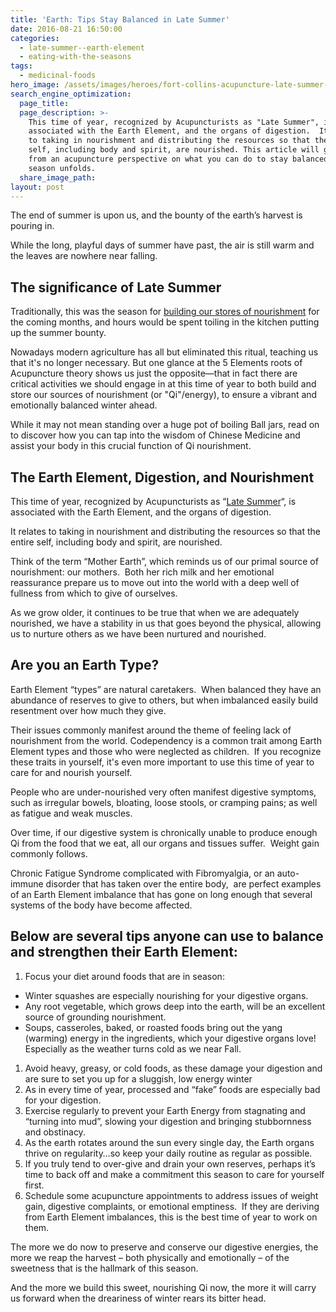 ```yaml
---
title: 'Earth: Tips Stay Balanced in Late Summer'
date: 2016-08-21 16:50:00
categories:
  - late-summer--earth-element
  - eating-with-the-seasons
tags:
  - medicinal-foods
hero_image: /assets/images/heroes/fort-collins-acupuncture-late-summer-earth-element.jpg
search_engine_optimization:
  page_title:
  page_description: >-
    This time of year, recognized by Acupuncturists as "Late Summer", is
    associated with the Earth Element, and the organs of digestion.  It relates
    to taking in nourishment and distributing the resources so that the entire
    self, including body and spirit, are nourished. This article will give tips
    from an acupuncture perspective on what you can do to stay balanced as the
    season unfolds.
  share_image_path:
layout: post
---
```


The end of summer is upon us, and the bounty of the earth’s harvest is pouring in.

While the long, playful days of summer have past, the air is still warm and the leaves are nowhere near falling.

## The significance of Late Summer

Traditionally, this was the season for [building our stores of nourishment](http://www.wisdomwaysacupuncture.com/2011/09/07/out-of-the-fire-and-deep-into-earth/) for the coming months, and hours would be spent toiling in the kitchen putting up the summer bounty.

Nowadays modern agriculture has all but eliminated this ritual, teaching us that it's no longer necessary. But one glance at the 5 Elements roots of Acupuncture theory shows us just the opposite—that in fact there are critical activities we should engage in at this time of year to both build and store our sources of nourishment (or "Qi"/energy), to ensure a vibrant and emotionally balanced winter ahead.

While it may not mean standing over a huge pot of boiling Ball jars, read on to discover how you can tap into the wisdom of Chinese Medicine and assist your body in this crucial function of Qi nourishment.

## The Earth Element, Digestion, and Nourishment

This time of year, recognized by Acupuncturists as “[Late Summer](http://www.wisdomwaysacupuncture.com/2017/09/09/earth-element-acupuncture-late-summer-season-video-live/)“, is associated with the Earth Element, and the organs of digestion. 

It relates to taking in nourishment and distributing the resources so that the entire self, including body and spirit, are nourished.

Think of the term “Mother Earth”, which reminds us of our primal source of nourishment: our mothers.  Both her rich milk and her emotional reassurance prepare us to move out into the world with a deep well of fullness from which to give of ourselves. 

As we grow older, it continues to be true that when we are adequately nourished, we have a stability in us that goes beyond the physical, allowing us to nurture others as we have been nurtured and nourished.

## Are you an Earth Type?

Earth Element “types” are natural caretakers.  When balanced they have an abundance of reserves to give to others, but when imbalanced easily build resentment over how much they give. 

Their issues commonly manifest around the theme of feeling lack of nourishment from the world. Codependency is a common trait among Earth Element types and those who were neglected as children.  If you recognize these traits in yourself, it's even more important to use this time of year to care for and nourish yourself.

People who are under-nourished very often manifest digestive symptoms, such as irregular bowels, bloating, loose stools, or cramping pains; as well as fatigue and weak muscles. 

Over time, if our digestive system is chronically unable to produce enough Qi from the food that we eat, all our organs and tissues suffer.  Weight gain commonly follows. 

Chronic Fatigue Syndrome complicated with Fibromyalgia, or an auto-immune disorder that has taken over the entire body,  are perfect examples of an Earth Element imbalance that has gone on long enough that several systems of the body have become affected.

## Below are several tips anyone can use to balance and strengthen their Earth Element:

1. Focus your diet around foods that are in season:

* Winter squashes are especially nourishing for your digestive organs.
* Any root vegetable, which grows deep into the earth, will be an excellent source of grounding nourishment.
* Soups, casseroles, baked, or roasted foods bring out the yang (warming) energy in the ingredients, which your digestive organs love! Especially as the weather turns cold as we near Fall.

1. Avoid heavy, greasy, or cold foods, as these damage your digestion and are sure to set you up for a sluggish, low energy winter
2. As in every time of year, processed and “fake” foods are especially bad for your digestion.
3. Exercise regularly to prevent your Earth Energy from stagnating and “turning into mud”, slowing your digestion and bringing stubbornness and obstinacy.
4. As the earth rotates around the sun every single day, the Earth organs thrive on regularity…so keep your daily routine as regular as possible.
5. If you truly tend to over-give and drain your own reserves, perhaps it’s time to back off and make a commitment this season to care for yourself first.
6. Schedule some acupuncture appointments to address issues of weight gain, digestive complaints, or emotional emptiness.  If they are deriving from Earth Element imbalances, this is the best time of year to work on them.

The more we do now to preserve and conserve our digestive energies, the more we reap the harvest – both physically and emotionally – of the sweetness that is the hallmark of this season.

And the more we build this sweet, nourishing Qi now, the more it will carry us forward when the dreariness of winter rears its bitter head.